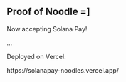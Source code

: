 <h2>Proof of Noodle =]</h2>
<p>Now accepting Solana Pay!</p>
<p>...</p>
<p>Deployed on Vercel:</p>
<p>https://solanapay-noodles.vercel.app/</p>

